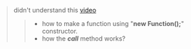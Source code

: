 > didn't understand this [video](https://codewithmosh.com/courses/javascript-basics-for-beginners/lectures/5088081)    
>> - how to make a function using "**new Function();**" constructor.  
>> - how the ***call*** method works?